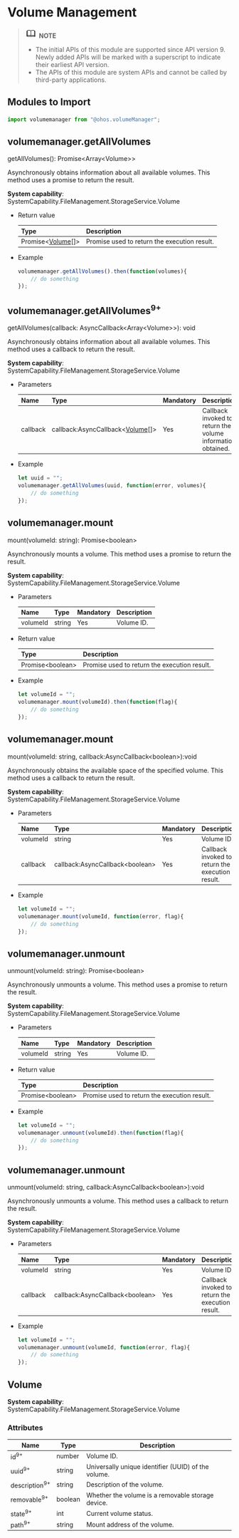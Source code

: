 # Volume Management

> ![icon-note.gif](public_sys-resources/icon-note.gif) **NOTE**<br/>
>
> - The initial APIs of this module are supported since API version 9. Newly added APIs will be marked with a superscript to indicate their earliest API version.
> - The APIs of this module are system APIs and cannot be called by third-party applications.

## Modules to Import

```js
import volumemanager from "@ohos.volumeManager";
```

## volumemanager.getAllVolumes

getAllVolumes(): Promise&lt;Array&lt;Volume&gt;&gt;

Asynchronously obtains information about all available volumes. This method uses a promise to return the result.

**System capability**: SystemCapability.FileManagement.StorageService.Volume

- Return value

  | Type                              | Description                      |
  | ---------------------------------- | -------------------------- |
  | Promise&lt;[Volume](#volume)[]&gt; | Promise used to return the execution result.|

- Example

  ```js
  volumemanager.getAllVolumes().then(function(volumes){
      // do something
  });
  ```

## volumemanager.getAllVolumes<sup>9+</sup>

getAllVolumes(callback: AsyncCallback&lt;Array&lt;Volume&gt;&gt;): void

Asynchronously obtains information about all available volumes. This method uses a callback to return the result.

**System capability**: SystemCapability.FileManagement.StorageService.Volume

- Parameters

  | Name  | Type                                             | Mandatory| Description                                |
  | -------- | ------------------------------------------------- | ---- | ------------------------------------ |
  | callback | callback:AsyncCallback&lt;[Volume](#volume)[]&gt; | Yes  | Callback invoked to return the volume information obtained.|
  
- Example

  ```js
  let uuid = "";
  volumemanager.getAllVolumes(uuid, function(error, volumes){
      // do something
  });
  ```


## volumemanager.mount

mount(volumeId: string): Promise&lt;boolean&gt;

Asynchronously mounts a volume. This method uses a promise to return the result.

**System capability**: SystemCapability.FileManagement.StorageService.Volume

- Parameters

  | Name  | Type  | Mandatory| Description|
  | -------- | ------ | ---- | ---- |
  | volumeId | string | Yes  | Volume ID.|

- Return value

  | Type                  | Description      |
  | ---------------------- | ---------- |
  | Promise&lt;boolean&gt; | Promise used to return the execution result.|

- Example

  ```js
  let volumeId = "";
  volumemanager.mount(volumeId).then(function(flag){
      // do something
  });
  ```

## volumemanager.mount

mount(volumeId: string, callback:AsyncCallback&lt;boolean&gt;):void

Asynchronously obtains the available space of the specified volume. This method uses a callback to return the result.

**System capability**: SystemCapability.FileManagement.StorageService.Volume

- Parameters

  | Name  | Type                                 | Mandatory| Description                |
  | -------- | ------------------------------------- | ---- | -------------------- |
  | volumeId | string                                | Yes  | Volume ID.                |
  | callback | callback:AsyncCallback&lt;boolean&gt; | Yes  | Callback invoked to return the execution result.|

- Example

  ```js
  let volumeId = "";
  volumemanager.mount(volumeId, function(error, flag){
      // do something
  });
  ```

## volumemanager.unmount

unmount(volumeId: string): Promise&lt;boolean&gt;

Asynchronously unmounts a volume. This method uses a promise to return the result.

**System capability**: SystemCapability.FileManagement.StorageService.Volume

- Parameters

  | Name  | Type  | Mandatory| Description|
  | -------- | ------ | ---- | ---- |
  | volumeId | string | Yes  | Volume ID.|

- Return value

  | Type                  | Description      |
  | ---------------------- | ---------- |
  | Promise&lt;boolean&gt; | Promise used to return the execution result.|

- Example

  ```js
  let volumeId = "";
  volumemanager.unmount(volumeId).then(function(flag){
      // do something
  });
  ```

## volumemanager.unmount

unmount(volumeId: string, callback:AsyncCallback&lt;boolean&gt;):void

Asynchronously unmounts a volume. This method uses a callback to return the result.

**System capability**: SystemCapability.FileManagement.StorageService.Volume

- Parameters

  | Name  | Type                                 | Mandatory| Description                |
  | -------- | ------------------------------------- | ---- | -------------------- |
  | volumeId | string                                | Yes  | Volume ID.                |
  | callback | callback:AsyncCallback&lt;boolean&gt; | Yes  | Callback invoked to return the execution result.|

- Example

  ```js
  let volumeId = "";
  volumemanager.unmount(volumeId, function(error, flag){
      // do something
  });
  ```

## Volume

**System capability**: SystemCapability.FileManagement.StorageService.Volume

### Attributes

| Name       | Type   | Description                |
| ----------- | ------- | -------------------- |
| id<sup>9+</sup>          | number  | Volume ID.                |
| uuid<sup>9+</sup>        | string  | Universally unique identifier (UUID) of the volume.              |
| description<sup>9+</sup> | string  | Description of the volume.          |
| removable<sup>9+</sup> | boolean | Whether the volume is a removable storage device.|
| state<sup>9+</sup>       | int     | Current volume status.          |
| path<sup>9+</sup>        | string  | Mount address of the volume.        |
